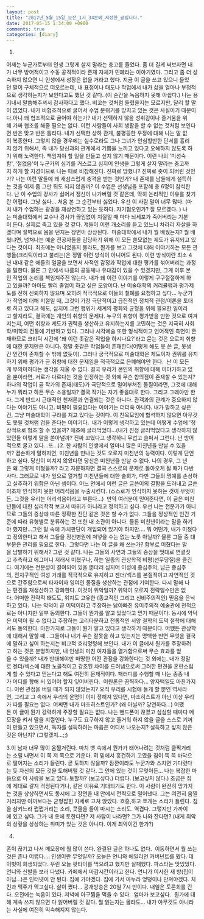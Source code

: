 ```yaml
---
layout: post
title: "2017년_5월_15일_오전_1시_34분에_저장한_글입니다."
date: 2017-05-15 1:34:00 +0900
comments: true 
categories: [diary] 
---
```


1.
어제는 누군가로부터 인생 그렇게 살지 말라는 충고를 들었다. 좀 더 길게 써보자면 내가 너무 방어적이고 수동 공격적이라 존재 자체가 민폐라는 이야기였다. 그리고 좀 더 성숙하지 않으면 니 인생에서 성장은 없을 거라고 했다. 지금 이 글을 쓰고 있으니 들었던 말이 구체적으로 떠오르는데, 내 표정이나 태도나 작업에서 내가 삶을 얼마나 부정적으로 생각하는지가 보인다고도 했던 것 같다. (이 순간을 녹음하지 못해 아쉽다.) 나는 용기내서 말씀해주셔서 감사하다고 했다. 비꼬는 것처럼 들렸을지는 모르지만, 달리 할 말이 없었다. 내가 비협조적으로 굴어서 수업 분위기를 망치고 있는 것은 사실이기 때문이다.아니 왜 협조적으로 굴어야 하는가? 내가 선택하지 않을 성취감이나 즐거움을 위해 가짜 협조를 해줄 필요는 없다. 이런 사람들이 사회 생활을 할 수 없는 것처럼 보인다면 반은 맞고 반은 틀리다. 내가 선택한 상하 관계, 불평등한 우정에 대해 나는 말 없이 복종한다. 그렇지 않을 경우에는 실수로라도 그나 그녀가 안심할만한 단서를 흘리지 않기 위해서, 즉 내가 당신과의 관계에서 기쁨을 느끼고 있다고 오해하지 않도록 하기 위해 노력한다. 책임져야 할 일을 만들고 싶지 않기 때문이다. 이런 나의 '미성숙함', '철없음'이 누군가의 심기를 거스르고 심지어 인생을 그렇게 살지 말라는 충고까지 하게 할 지경이므로 나는 때로 비참해진다. 진짜로 망했나? 진짜로 좃이 되버린 것인가? 나는 이런 말들에 왜 새삼스럽게 충격을 받는 것인가? 내 존재를 남들에게 설득하는 것을 이제 좀 그만 둬도 되지 않을까? 이 수업은 선생님을 포함해 총 6명이 참석한다. 난 이 수업의 강사가 싫어서 정신이 나가버릴 것 같은데, 딱히 논리적인 이유를 찾기란 어렵다. 그냥 싫다... 처음 본 그 순간부터 싫었다. 우선 이 사람 말이 너무 많다. (마치 내가 수업하는 광경을 재상연하고 있는 듯하다. 자기혐오인가? 잘 모르겠다. ) 나는 미술대학에서 교수나 강사가 끊임없이 지껄일 때 마다 뇌세포가 죽어버리는 기분이 든다. 실제로 죽고 있을 것 같다. 걔들이 이런 개소리를 듣고 있느니 차라리 자살을 하겠다며 절벽으로 몸을 던지는 장면이 상상된다. 
미술대학에서 내가 뭘 배웠는지? 뭘 배웠냐면, 넘쳐나는 예술 전공자들을 감당하기 위해 이 모든 쓸모없는 제도가 유지되고 있다는 것이다. 최초에는 아니었을지 몰라도, 뭔가를 보고 그것에 대해 이야기하는 모든 관행들(크리틱이라고 불리는)은 정말 이런 방식이 아니어도 된다. 이런 방식이란 최소 4년 내내 같은 애들의 얼굴을 보면서 사적인 감정과 작업에 대한 평가를 섞어버리는 과정을 말한다. 물론 그 안에서 나름의 공동체나 유대감이 있을 수 있겠지만, 그게 이후 본인 작업의 논리를 책임져주진 않는다. 내가 왜 이런 이야기를 이렇게 구구절절하게 하고 있을까? 아마도 빨리 졸업이 하고 싶은 모양이다. 난 미술대학의 커리큘럼과 평가제도를 전혀 신뢰하지 않으며 오히려 적극적으로 이들의 철폐를 요청하고 싶다... 누군가가 작업에 대해 지껄일 때, 그것이 가장 극단적이고 급진적인 정치적 관점/이론을 토대로 하고 있다고 해도, 심지어 그런 행위가 세계의 평화와 균형을 위해 필요한 일이라고 할지라도, 결국에는 개인의 취향의 문제다. 누구의 취향이 평가받을 만한 것으로 여겨지는지, 어떤 취향과 제도가 권력을 생산하고 유지하는지를 고민하는 것은 지극히 사회학/미학의 전통에 기반하고 있다. 그러나 시각예술 또한 형식적이고 언어적인 측면이 존재하므로 크리틱 시간에 '왜 이런 좃같은 작업을 하시나요?'라고 묻는 것은 오로지 취향에 대한 문제만은 아니다. 정말 좃같은 작업들이 존재한다(어떻게 해도 못 쓴 글, 못생긴 인간이 존재할 수 밖에 없듯이). 그러나 궁극적으로 미술대학은 제도이자 권위를 유지하기 위해 평가가 곧 취향에 대한 문제임을 적극적으로 은폐해야만 한다. 
난 이 모든게 무의미하다는 생각을 지울 수 없다. 결국 우리가 본인의 취향에 대해 이야기하고 있을 뿐이라면, 서로가 다르다는 것을 인정하는 것 외에 무슨 합의점이 존재할 수 있는지? 하나의 작업이 곧 작가의 존재(태도)가 극단적으로 밀어부쳐진 물질이라면, 그것에 대해 누가 뭐라고 하든 무슨 소용일까? 결국 작가는 자기 좋을대로 한다. 그리고 그래야만 한다. 그게 반드시 근대적인 천재론과 연결되는 것은 아니다. 관객과의 관계가 중요하지 않다는 이야기도 아니고. 비평이 필요없다는 이야기는 더더욱 아니다. 내가 말하고 싶은 건, 그냥 미술대학이 구라를 치고 있다는 것이다. 이 친목모임에 합석하지 않으면 아무것도 못될 것처럼 겁을 준다는 이야기다.  내가 이렇게 생각하고 있는데 어떻게 수업에 '정상적으로 협조'할 수 있을까? 애초에 글러먹었다...(내가 진정 글러먹었다고 생각하지 않았던들 이렇게 말을 쏟아낼까? 진짜 꼬였다고 생각하니 무섭고 슬퍼서 그런다. 난 방어적으로 굴고 있다...또...)2.
한 사람의 인생에서 얼마나 많은 미친년을 만날 수 있을까? 겸손하게 말하자면, 미친년을 만나는 것도 오로지 미친년의 능력이다. 이렇게 단언하고 싶다. 당신이 미치지 않았다면 당신은 미친년을 만날 수 없다. 나의 경우, 그 년은 왜 그렇게 미쳤을까? 라고 자문하자면 결국 스스로의 문제로 돌아오게 될 때가 다반사다. 그러므로 내가 앞으로 열거할 미친년들에 대한 술회가, 다만 그들의 명예를 손상하고 실추하기 위함은 아닌 셈이다. 어느 면에서 이런 글은 글쓴이의 결함을 드러내고 글쓴이조차 인식하지 못한 어리석음을 누출시킨다. (스스로가 인식하지 못하는 것이 무엇이든, 그것을 우리는 어리석음이라고 부른다...) 
만약 여러분이 믿어준다면, 이 글은 미친년들에 대한 심리학적 보고서 따위가 아니라고 정의하고 싶다. 우선 나는 전문가가 아니므로 그들의 증상에 따른 정확한 진단 같은 것은 할 수가 없다. 그들을 정상적인 인간 기준에 따라 유형별로 분류하는 것 또한 내 소관이 아니다. 물론 미친년이라는 말을 하기야 했지만...그런 말 속에 가치판단이 개입되어 있기야 하지만.... 뭐 어떤가, 내가 미쳤다고 정의한다고 해서 그들을 정신병원에 쳐넣을 수는 없는 노릇 아닐까? 물론 그들 중 대부분은 관리를 필요로 한다. 
그렇다면 나는 이 글을 왜 쓰는가? 함부로 미쳤다는 말을 남발하기 위해서? 그런 것 같다. 나는 그들의 사연과 그들의 증상을 멋대로 연결짓고 추측하고 에그머니 저래서 미쳤구나, 하는 일종의 관상학적 비평(선무당질)을 즐긴다. 여기에는 전문성이 결여되어 있을 뿐더러 심지어 이성애 중심주의, 남근 중심주의, 전지구적인 여성 거래를 적극적으로 유지하고 젠더/섹스를 본질적이고 자연적인 것으로 간주함으로써 타자이자 잉여인 물질을 생산하는 관점에 기여한다. 다시 말해 나는 편견을 재생산하고 강화한다. 이것이 위악일까? 위악이 오로지 전략일수만은 없다. 어떠한 전략적 태도도, 위치도 고유한 (종교적인 그리고 신비주의적인) 믿음을 은닉하고 있다. 
나는 악덕이 곧 미덕이라고 주장하는 낡아빠진 유미주의적 예술관에 전적으로는 아니지만 일부 동의한다. 그들이 뭔가를 알고 있었다고 믿기 때문이다. 동시에 악덕은 미덕이 될 수 없다고 주장하는 고리타분하고 전통적인 서양 철학의 도덕 철학에 대해서도 동의한다. 마찬가지로 그들이 뭔가 알고 있다고 생각하기 때문이다. 어쨌든 관상학에 대해서 말할 때...그들이나 내가 무슨 잘못을 하고 있는지는 명백한 반면 무엇을 결국에 말하고 싶어 하는지는 비교적 흐리멍텅해 보인다. 내가 이 글에서 뭔가를 주장하려고 하는 것은 분명하지만, 내 인생의 미친 여자들을 열거함으로써 무슨 효과를 얻을 수 있을까? 내가 반대해야만 마땅한 어떤 관점을 강화한다는 것 외에는. 내가 정말로 젠더/섹스에 대한 노골적이고 강조된 차이를 드러냄으로써 그러한 편견을 혼란스럽게 할 수 있다고 믿는다고 해도 여전히 문제적이다. 패러디를 수행할 때 나는 종종 내가 어디를 향해 서 있어야 할지 잊어버린다. 
이원론은 끔찍하다... 양자택일도 마찬가지다. 이런 관점을 버릴 때가 되지 않았는지? 오직 우리를 시험에 들게 할 뿐인 역사라면, 그리고 그 속에서 우리의 운명이 이미 정해져 있다면, 마조히스트가 아닌 이상 우리가 따를 필요는 없다. 어쩌면 내가 마조히스트인가? (왜 아닐까? 당연하다...) 어쨌든 이 글이 뭔가 강력하게 주장할 필요는 없다. 나는 핸드폰이 끊겼고 심심할 때마다 메모장을 켜서 말을 지껄인다. 누구도 요구하지 않고 즐거워 하지 않을 글을 스스로 기꺼이 만들고 있으면서, 독자를 설득하려는 마음은 어디서 나오는지? 설득하고 싶지 않은 것은 아닌지? (그렇겠지...;;)

3.이 남자 너무 많이 움찔거린다. 마치 뱃 속에서 뭔가가 태어나려는 것처럼 쿨쩍거리는 소릴 내면서 이 쪽 저 쪽으로 기운다. 혀 밑에서 흥건하기 고였을 침이 뚝 뚝 바닥으로 떨어지는 소리가 들린다. 곧 토하지 않을까? 잠깐이라도 누군가와 스치면 기다렸다는 듯 자신의 모든 것을 토해버릴 것 같다. 그 안에 있는 것이 무엇이든... 나는 복잡한 마음으로 이 사람을 보고 있다. 토할까? (보고싶다.) 더럽다. (보고싶지 않다.) 조금은 집에 제대로 갈지 걱정된다거나, 같은 이유로 기대되기도 한다. 이 사람이 완전히 망가지는 것을 상상하면서도 동시에 그 장면을 내 안에서 전력으로 밀어낸다. 그는 여전히 움찔거리지만 아까보다는 균형잡힌 자세로 고쳐 앉았다. 흐흥,하고 쪼개는 소리가 들린다. 침을 삼키느라 쩝쩝거리는 소리, 콧물을 들이 마시는 소리도. 역겹다. 그렇지만 가까이에 있고 싶다. 그가 내 옷에 토한다면? 저 사람이 나라면? 그가 나와 잔다면? (내게 최악의 상황을 상상하는 취미가 있는 것은 아니다. 이게 최악이긴 한가?)

4.
폰이 끊기고 나서 메모장에 뭘 많이 쓴다. 완결된 글은 하나도 없다. 
이동하면서 뭘 쓰는 것은 존나 어렵다....
인생이란 무엇일까? 오늘은 언니와 에일리언 커버넌트를 봤다. 데이빗이 희생되었다.
우린 오늘 팟타이를 먹으려고 했지만 실패했다. 파스타는 맛있었다. 언니와 신발을 보러 다녔다.
카페에서 마감시간이라고 한다. 언니가 이사한 새 방(집이 아님...)은 인터넷이 안 된다.
집에 가야겠다. 집에 가서 마누라 엉덩이나 만져야겠다. 치킨과 맥주가 먹고싶다.
살이 쪘다...
공개방송은 20일 7시 반이다. 내일은 토론회를 간다. 오전에는 녹음이 있다. 저녁에 아구찜을 먹을 수 있다. 
엄마가 보고싶다. 
뭔가에 대해 계속 쓰지 않으면 다 잃어버릴 것 같다. 뭘 잃는지는 몰라도... 내가 아무것도 아니라는 사실에 여전히 익숙해지지 않는다.

